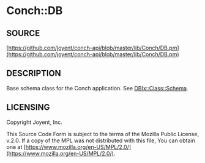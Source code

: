 # Conch::DB

## SOURCE

[https://github.com/joyent/conch-api/blob/master/lib/Conch/DB.pm](https://github.com/joyent/conch-api/blob/master/lib/Conch/DB.pm)

## DESCRIPTION

Base schema class for the Conch application. See [DBIx::Class::Schema](https://metacpan.org/pod/DBIx%3A%3AClass%3A%3ASchema).

## LICENSING

Copyright Joyent, Inc.

This Source Code Form is subject to the terms of the Mozilla Public License,
v.2.0. If a copy of the MPL was not distributed with this file, You can obtain
one at [https://www.mozilla.org/en-US/MPL/2.0/](https://www.mozilla.org/en-US/MPL/2.0/).
